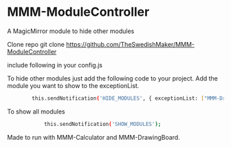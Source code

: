 # MMM-ModuleController
A MagicMirror module to hide other modules 

Clone repo 
git clone https://github.com/TheSwedishMaker/MMM-ModuleController 

include following in your config.js 

To hide other modules just add the following code to your project. Add the module you want to show to the exceptionList. 

```bash
        this.sendNotification('HIDE_MODULES', { exceptionList: ["MMM-DrawingBoard"] });
```

To show all modules

```bash
            this.sendNotification('SHOW_MODULES');
```

Made to run with MMM-Calculator and MMM-DrawingBoard. 
